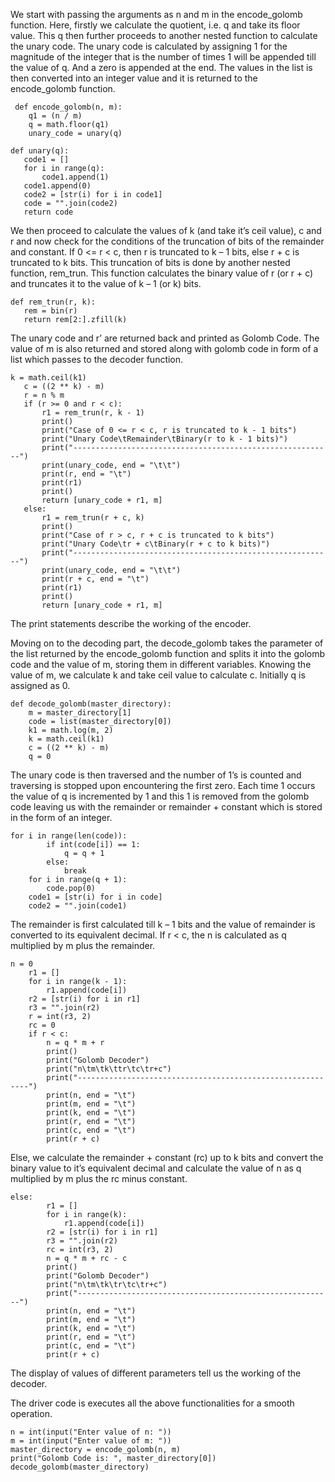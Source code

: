 We start with passing the arguments as n and m in the encode_golomb function. Here, firstly we calculate the quotient, i.e. q and take its floor value. This q then further proceeds to another nested function to calculate the unary code. The unary code is calculated by assigning 1 for the magnitude of the integer that is the number of times 1 will be appended till the value of q. And a zero is appended at the end. The values in the list is then converted into an integer value and it is returned to the encode_golomb function.

```<br>
 def encode_golomb(n, m):
    q1 = (n / m)
    q = math.floor(q1)
    unary_code = unary(q)
 ```
 ```<br>
 def unary(q):
    code1 = []
    for i in range(q):
        code1.append(1)
    code1.append(0)
    code2 = [str(i) for i in code1]
    code = "".join(code2)
    return code 
 ```

We then proceed to calculate the values of k (and take it’s ceil value), c and r and now check for the conditions of the truncation of bits of the remainder and constant. 
If 0 <= r < c, then r is truncated to k – 1 bits, else r + c is truncated to k bits. This truncation of bits is done by another nested function, rem_trun.
This function calculates the binary value of r (or r + c) and truncates it to the value of k – 1 (or k) bits. 

 ```<br>
 def rem_trun(r, k):
    rem = bin(r)
    return rem[2:].zfill(k)
 ```

The unary code and r’ are returned back and printed as Golomb Code. The value of m is also returned and stored along with golomb code in form of a list which passes to the decoder function.
 
 ```<br>
k = math.ceil(k1)
    c = ((2 ** k) - m)
    r = n % m
    if (r >= 0 and r < c):
        r1 = rem_trun(r, k - 1)
        print()
        print("Case of 0 <= r < c, r is truncated to k - 1 bits")
        print("Unary Code\tRemainder\tBinary(r to k - 1 bits)")
        print("----------------------------------------------------------")
        print(unary_code, end = "\t\t")
        print(r, end = "\t")
        print(r1)
        print()
        return [unary_code + r1, m]
    else:
        r1 = rem_trun(r + c, k)
        print()
        print("Case of r > c, r + c is truncated to k bits")
        print("Unary Code\tr + c\tBinary(r + c to k bits)")
        print("----------------------------------------------------------")
        print(unary_code, end = "\t\t")
        print(r + c, end = "\t")
        print(r1)
        print()
        return [unary_code + r1, m]
```
The print statements describe the working of the encoder.

Moving on to the decoding part, the decode_golomb takes the parameter of the list returned by the encode_golomb function and splits it into the golomb code and the value of m, storing them in different variables. Knowing the value of m, we calculate k and take ceil value to calculate c. Initially q is assigned as 0.

```<br>
def decode_golomb(master_directory):
    m = master_directory[1]
    code = list(master_directory[0])
    k1 = math.log(m, 2)
    k = math.ceil(k1)
    c = ((2 ** k) - m)
    q = 0
```

The unary code is then traversed and the number of 1’s is counted and traversing is stopped upon encountering the first zero. Each time 1 occurs the value of q is incremented by 1 and this 1 is removed from the golomb code leaving us with the remainder or remainder + constant which is stored in the form of an integer.

```<br>
for i in range(len(code)):
        if int(code[i]) == 1:
            q = q + 1
        else:
            break
    for i in range(q + 1):
        code.pop(0)
    code1 = [str(i) for i in code]
    code2 = "".join(code1)
```

The remainder is first calculated till k – 1 bits and the value of remainder is converted to its equivalent decimal. If r < c, the n is calculated as q multiplied by m plus the remainder.

```<br>
n = 0
    r1 = []
    for i in range(k - 1):
        r1.append(code[i])
    r2 = [str(i) for i in r1]
    r3 = "".join(r2)
    r = int(r3, 2)
    rc = 0
    if r < c:
        n = q * m + r
        print()
        print("Golomb Decoder")
        print("n\tm\tk\ttr\tc\tr+c")
        print("-----------------------------------------------------------")
        print(n, end = "\t")
        print(m, end = "\t")
        print(k, end = "\t")
        print(r, end = "\t")
        print(c, end = "\t")
        print(r + c)
```
 

Else, we calculate the remainder + constant (rc) up to k bits and convert the binary value to it’s equivalent decimal and calculate the value of n as q multiplied by m plus the rc minus constant.

```<br>
else:
        r1 = []
        for i in range(k):
            r1.append(code[i])
        r2 = [str(i) for i in r1]
        r3 = "".join(r2)
        rc = int(r3, 2)
        n = q * m + rc - c
        print()
        print("Golomb Decoder")
        print("n\tm\tk\tr\tc\tr+c")
        print("---------------------------------------------------------")
        print(n, end = "\t")
        print(m, end = "\t")
        print(k, end = "\t")
        print(r, end = "\t")
        print(c, end = "\t")
        print(r + c)
```
 
The display of values of different parameters tell us the working of the decoder.

The driver code is executes all the above functionalities for a smooth operation.

```<br>
n = int(input("Enter value of n: "))
m = int(input("Enter value of m: "))
master_directory = encode_golomb(n, m)
print("Golomb Code is: ", master_directory[0])
decode_golomb(master_directory)
```
